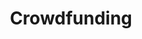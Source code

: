---
# This topic lives at
# https://digital.gov/topics/crowdfunding

# Topic Title
title: "Crowdfunding"

# description — keep it short and clear
summary: ""

# Weight
weight: 1

# For more information on managing topics,
# see https://github.com/GSA/digitalgov.gov/wiki/topics
---